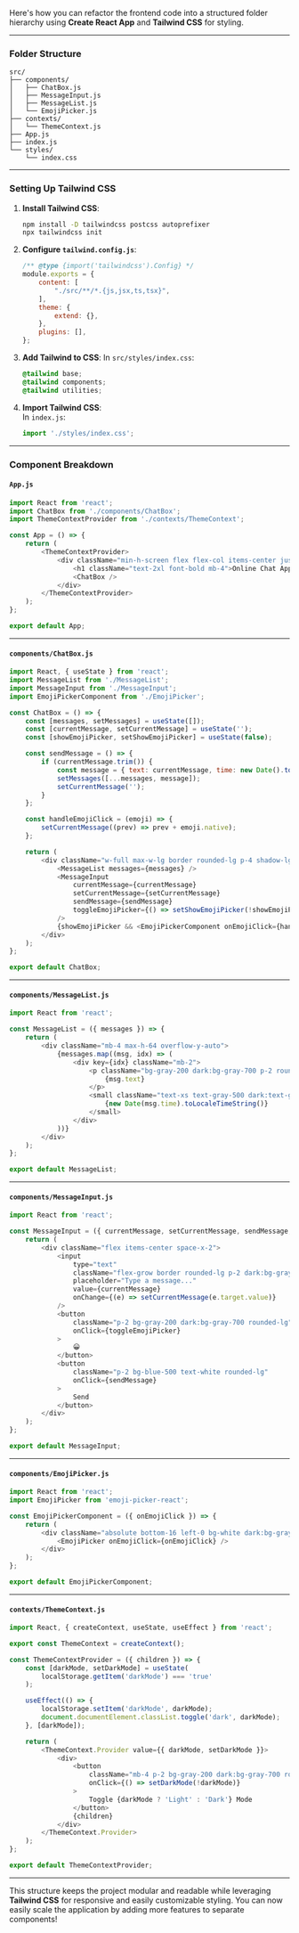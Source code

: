 Here's how you can refactor the frontend code into a structured folder hierarchy using **Create React App** and **Tailwind CSS** for styling.

---

### **Folder Structure**

```
src/
├── components/
│   ├── ChatBox.js
│   ├── MessageInput.js
│   ├── MessageList.js
│   └── EmojiPicker.js
├── contexts/
│   └── ThemeContext.js
├── App.js
├── index.js
└── styles/
    └── index.css
```

---

### **Setting Up Tailwind CSS**

1. **Install Tailwind CSS**:
   ```bash
   npm install -D tailwindcss postcss autoprefixer
   npx tailwindcss init
   ```

2. **Configure `tailwind.config.js`**:
   ```javascript
   /** @type {import('tailwindcss').Config} */
   module.exports = {
       content: [
           "./src/**/*.{js,jsx,ts,tsx}",
       ],
       theme: {
           extend: {},
       },
       plugins: [],
   };
   ```

3. **Add Tailwind to CSS**:
   In `src/styles/index.css`:
   ```css
   @tailwind base;
   @tailwind components;
   @tailwind utilities;
   ```

4. **Import Tailwind CSS**:  
   In `index.js`:
   ```javascript
   import './styles/index.css';
   ```

---

### **Component Breakdown**

#### **`App.js`**
```javascript
import React from 'react';
import ChatBox from './components/ChatBox';
import ThemeContextProvider from './contexts/ThemeContext';

const App = () => {
    return (
        <ThemeContextProvider>
            <div className="min-h-screen flex flex-col items-center justify-center bg-gray-100 dark:bg-gray-900 text-gray-900 dark:text-gray-100">
                <h1 className="text-2xl font-bold mb-4">Online Chat Application</h1>
                <ChatBox />
            </div>
        </ThemeContextProvider>
    );
};

export default App;
```

---

#### **`components/ChatBox.js`**
```javascript
import React, { useState } from 'react';
import MessageList from './MessageList';
import MessageInput from './MessageInput';
import EmojiPickerComponent from './EmojiPicker';

const ChatBox = () => {
    const [messages, setMessages] = useState([]);
    const [currentMessage, setCurrentMessage] = useState('');
    const [showEmojiPicker, setShowEmojiPicker] = useState(false);

    const sendMessage = () => {
        if (currentMessage.trim()) {
            const message = { text: currentMessage, time: new Date().toISOString() };
            setMessages([...messages, message]);
            setCurrentMessage('');
        }
    };

    const handleEmojiClick = (emoji) => {
        setCurrentMessage((prev) => prev + emoji.native);
    };

    return (
        <div className="w-full max-w-lg border rounded-lg p-4 shadow-lg bg-white dark:bg-gray-800">
            <MessageList messages={messages} />
            <MessageInput
                currentMessage={currentMessage}
                setCurrentMessage={setCurrentMessage}
                sendMessage={sendMessage}
                toggleEmojiPicker={() => setShowEmojiPicker(!showEmojiPicker)}
            />
            {showEmojiPicker && <EmojiPickerComponent onEmojiClick={handleEmojiClick} />}
        </div>
    );
};

export default ChatBox;
```

---

#### **`components/MessageList.js`**
```javascript
import React from 'react';

const MessageList = ({ messages }) => {
    return (
        <div className="mb-4 max-h-64 overflow-y-auto">
            {messages.map((msg, idx) => (
                <div key={idx} className="mb-2">
                    <p className="bg-gray-200 dark:bg-gray-700 p-2 rounded-md">
                        {msg.text}
                    </p>
                    <small className="text-xs text-gray-500 dark:text-gray-400">
                        {new Date(msg.time).toLocaleTimeString()}
                    </small>
                </div>
            ))}
        </div>
    );
};

export default MessageList;
```

---

#### **`components/MessageInput.js`**
```javascript
import React from 'react';

const MessageInput = ({ currentMessage, setCurrentMessage, sendMessage, toggleEmojiPicker }) => {
    return (
        <div className="flex items-center space-x-2">
            <input
                type="text"
                className="flex-grow border rounded-lg p-2 dark:bg-gray-700 dark:text-white"
                placeholder="Type a message..."
                value={currentMessage}
                onChange={(e) => setCurrentMessage(e.target.value)}
            />
            <button
                className="p-2 bg-gray-200 dark:bg-gray-700 rounded-lg"
                onClick={toggleEmojiPicker}
            >
                😀
            </button>
            <button
                className="p-2 bg-blue-500 text-white rounded-lg"
                onClick={sendMessage}
            >
                Send
            </button>
        </div>
    );
};

export default MessageInput;
```

---

#### **`components/EmojiPicker.js`**
```javascript
import React from 'react';
import EmojiPicker from 'emoji-picker-react';

const EmojiPickerComponent = ({ onEmojiClick }) => {
    return (
        <div className="absolute bottom-16 left-0 bg-white dark:bg-gray-800 border rounded-lg shadow-lg">
            <EmojiPicker onEmojiClick={onEmojiClick} />
        </div>
    );
};

export default EmojiPickerComponent;
```

---

#### **`contexts/ThemeContext.js`**
```javascript
import React, { createContext, useState, useEffect } from 'react';

export const ThemeContext = createContext();

const ThemeContextProvider = ({ children }) => {
    const [darkMode, setDarkMode] = useState(
        localStorage.getItem('darkMode') === 'true'
    );

    useEffect(() => {
        localStorage.setItem('darkMode', darkMode);
        document.documentElement.classList.toggle('dark', darkMode);
    }, [darkMode]);

    return (
        <ThemeContext.Provider value={{ darkMode, setDarkMode }}>
            <div>
                <button
                    className="mb-4 p-2 bg-gray-200 dark:bg-gray-700 rounded-lg"
                    onClick={() => setDarkMode(!darkMode)}
                >
                    Toggle {darkMode ? 'Light' : 'Dark'} Mode
                </button>
                {children}
            </div>
        </ThemeContext.Provider>
    );
};

export default ThemeContextProvider;
```

---

This structure keeps the project modular and readable while leveraging **Tailwind CSS** for responsive and easily customizable styling. You can now easily scale the application by adding more features to separate components!

